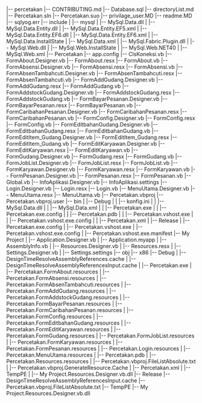 |-- percetakan
    |-- CONTRIBUTING.md
    |-- Database.sql
    |-- directoryList.md
    |-- Percetakan.sln
    |-- Percetakan.suo
    |-- privilage_user.MD
    |-- readme.MD
    |-- sqlyog.err
    |-- include
    |   |-- mysql
    |       |-- MySql.Data.dll
    |       |-- MySql.Data.Entity.dll
    |       |-- MySql.Data.Entity.EF5.xml
    |       |-- MySql.Data.Entity.EF6.dll
    |       |-- MySql.Data.Entity.EF6.xml
    |       |-- MySql.Data.InstallState
    |       |-- MySql.Data.xml
    |       |-- MySql.Fabric.Plugin.dll
    |       |-- MySql.Web.dll
    |       |-- MySql.Web.InstallState
    |       |-- MySql.Web.NET40
    |       |-- MySql.Web.xml
    |-- Percetakan
        |-- app.config
        |-- ClsKoneksi.vb
        |-- FormAbout.Designer.vb
        |-- FormAbout.resx
        |-- FormAbout.vb
        |-- FormAbsensi.Designer.vb
        |-- FormAbsensi.resx
        |-- FormAbsensi.vb
        |-- FormAbsenTambahcuti.Designer.vb
        |-- FormAbsenTambahcuti.resx
        |-- FormAbsenTambahcuti.vb
        |-- FormAddGudang.Designer.vb
        |-- FormAddGudang.resx
        |-- FormAddGudang.vb
        |-- FormAddstockGudang.Designer.vb
        |-- FormAddstockGudang.resx
        |-- FormAddstockGudang.vb
        |-- FormBayarPesanan.Designer.vb
        |-- FormBayarPesanan.resx
        |-- FormBayarPesanan.vb
        |-- FormCaribahanPesanan.Designer.vb
        |-- FormCaribahanPesanan.resx
        |-- FormCaribahanPesanan.vb
        |-- FormConfig.Designer.vb
        |-- FormConfig.resx
        |-- FormConfig.vb
        |-- FormEditbahanGudang.Designer.vb
        |-- FormEditbahanGudang.resx
        |-- FormEditbahanGudang.vb
        |-- FormEditItem_Gudang.Designer.vb
        |-- FormEditItem_Gudang.resx
        |-- FormEditItem_Gudang.vb
        |-- FormEditKaryawan.Designer.vb
        |-- FormEditKaryawan.resx
        |-- FormEditKaryawan.vb
        |-- FormGudang.Designer.vb
        |-- FormGudang.resx
        |-- FormGudang.vb
        |-- FormJobList.Designer.vb
        |-- FormJobList.resx
        |-- FormJobList.vb
        |-- FormKaryawan.Designer.vb
        |-- FormKaryawan.resx
        |-- FormKaryawan.vb
        |-- FormPesanan.Designer.vb
        |-- FormPesanan.resx
        |-- FormPesanan.vb
        |-- Global.vb
        |-- InfoAplikasi.Designer.vb
        |-- InfoAplikasi.settings
        |-- Login.Designer.vb
        |-- Login.resx
        |-- Login.vb
        |-- MenuUtama.Designer.vb
        |-- MenuUtama.resx
        |-- MenuUtama.vb
        |-- Percetakan.vbproj
        |-- Percetakan.vbproj.user
        |-- bin
        |   |-- Debug
        |   |   |-- konfig.ini
        |   |   |-- MySql.Data.dll
        |   |   |-- MySql.Data.xml
        |   |   |-- Percetakan.exe
        |   |   |-- Percetakan.exe.config
        |   |   |-- Percetakan.pdb
        |   |   |-- Percetakan.vshost.exe
        |   |   |-- Percetakan.vshost.exe.config
        |   |   |-- Percetakan.xml
        |   |-- Release
        |       |-- Percetakan.exe.config
        |       |-- Percetakan.vshost.exe
        |       |-- Percetakan.vshost.exe.config
        |       |-- Percetakan.vshost.exe.manifest
        |-- My Project
        |   |-- Application.Designer.vb
        |   |-- Application.myapp
        |   |-- AssemblyInfo.vb
        |   |-- Resources.Designer.vb
        |   |-- Resources.resx
        |   |-- Settings.Designer.vb
        |   |-- Settings.settings
        |-- obj
            |-- x86
                |-- Debug
                |   |-- DesignTimeResolveAssemblyReferences.cache
                |   |-- DesignTimeResolveAssemblyReferencesInput.cache
                |   |-- Percetakan.exe
                |   |-- Percetakan.FormAbout.resources
                |   |-- Percetakan.FormAbsensi.resources
                |   |-- Percetakan.FormAbsenTambahcuti.resources
                |   |-- Percetakan.FormAddGudang.resources
                |   |-- Percetakan.FormAddstockGudang.resources
                |   |-- Percetakan.FormBayarPesanan.resources
                |   |-- Percetakan.FormCaribahanPesanan.resources
                |   |-- Percetakan.FormConfig.resources
                |   |-- Percetakan.FormEditbahanGudang.resources
                |   |-- Percetakan.FormEditKaryawan.resources
                |   |-- Percetakan.FormGudang.resources
                |   |-- Percetakan.FormJobList.resources
                |   |-- Percetakan.FormKaryawan.resources
                |   |-- Percetakan.FormPesanan.resources
                |   |-- Percetakan.Login.resources
                |   |-- Percetakan.MenuUtama.resources
                |   |-- Percetakan.pdb
                |   |-- Percetakan.Resources.resources
                |   |-- Percetakan.vbproj.FileListAbsolute.txt
                |   |-- Percetakan.vbproj.GenerateResource.Cache
                |   |-- Percetakan.xml
                |   |-- TempPE
                |       |-- My Project.Resources.Designer.vb.dll
                |-- Release
                    |-- DesignTimeResolveAssemblyReferencesInput.cache
                    |-- Percetakan.vbproj.FileListAbsolute.txt
                    |-- TempPE
                        |-- My Project.Resources.Designer.vb.dll

